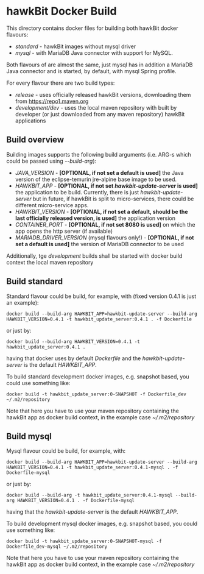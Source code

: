 hawkBit Docker Build
===
This directory contains docker files for building both hawkBit docker flavours:
* _standard_ - hawkBit images without mysql driver
* _mysql_ - with MariaDB Java connector with support for MySQL.
  
Both flavours of are almost the same, just mysql has in addition a MariaDB Java connector and is started, by default, with mysql Spring profile.

For every flavour there are two build types:
* _release_ - uses officially released hawkBit versions, downloading them from https://repo1.maven.org
* _development/dev_ - uses the local maven repository with built by developer (or just downloaded from any maven repository) hawkBit applications 

## Build overview
Building images supports the following build arguments (i.e. ARG-s which could be passed using _--build-arg_):
* _JAVA_VERSION_ - **[OPTIONAL, if not set a default is used]** the Java version of the eclipse-temurin jre-alpine base image to be used.   
* _HAWKBIT_APP_ - **[OPTIONAL, if not set _hawkbit-update-server_ is used]** the application to be build. Currently, there is just _hawkbit-update-server_ but in future, if hawkBit is split to micro-services, there could be different micro-service apps.
* _HAWKBIT_VERSION_ - **[OPTIONAL, if not set a default, should be the last officially released version, is used]** the application version
* _CONTAINER_PORT_ - **[OPTIONAL, if not set 8080 is used]** on which the app opens the http server (if available)
* _MARIADB_DRIVER_VERSION_ (mysql flavours only!) - **[OPTIONAL, if not set a default is used]** the version of MariaDB connector to be used

Additionally, tge _development_ builds shall be started with docker build context the local maven repository

## Build standard
Standard flavour could be build, for example, with (fixed version 0.4.1 is just an example):
```shell
docker build --build-arg HAWKBIT_APP=hawkbit-update-server --build-arg HAWKBIT_VERSION=0.4.1 -t hawkbit_update_server:0.4.1 . -f Dockerfile
```
or just by:
```shell
docker build --build-arg HAWKBIT_VERSION=0.4.1 -t hawkbit_update_server:0.4.1 .
```
having that docker uses by default _Dockerfile_ and the _hawkbit-update-server_ is the default _HAWKBIT_APP_.

To build standard development docker images, e.g. snapshot based, you could use something like:
```shell
docker build -t hawkbit_update_server:0-SNAPSHOT -f Dockerfile_dev ~/.m2/repository
```
Note that here you have to use your maven repository containing the hawkBit app as docker build context, in the example case _~/.m2/repository_ 

## Build mysql
Mysql flavour could be build, for example, with:
```shell
docker build --build-arg HAWKBIT_APP=hawkbit-update-server --build-arg HAWKBIT_VERSION=0.4.1 -t hawkbit_update_server:0.4.1-mysql . -f Dockerfile-mysql
```
or just by:
```shell
docker build --build-arg -t hawkbit_update_server:0.4.1-mysql --build-arg HAWKBIT_VERSION=0.4.1 . -f Dockerfile-mysql
```
having that the _hawkbit-update-server_ is the default _HAWKBIT_APP_.

To build development mysql docker images, e.g. snapshot based, you could use something like:
```shell
docker build -t hawkbit_update_server:0-SNAPSHOT-mysql -f Dockerfile_dev-mysql ~/.m2/repository
```
Note that here you have to use your maven repository containing the hawkBit app as docker build context, in the example case _~/.m2/repository_